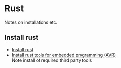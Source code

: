 # Rust

Notes on installations etc.

## Install rust

- [Install rust](https://www.rust-lang.org/tools/install)
- [Install rust tools for embedded programming (AVR)](https://book.avr-rust.com/002-installing-the-compiler.html)  
  Note install of required third party tools